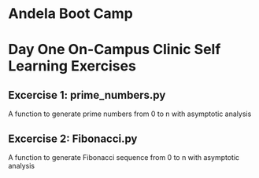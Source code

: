 

<b>Andela Boot Camp </b>
=================

Day One On-Campus Clinic Self Learning Exercises
=================================================


Excercise 1: prime_numbers.py
-----------------------------
A function to generate prime numbers from 0 to n with asymptotic analysis


Excercise 2: Fibonacci.py
--------------------------
A function to generate Fibonacci sequence from 0 to n with asymptotic analysis

